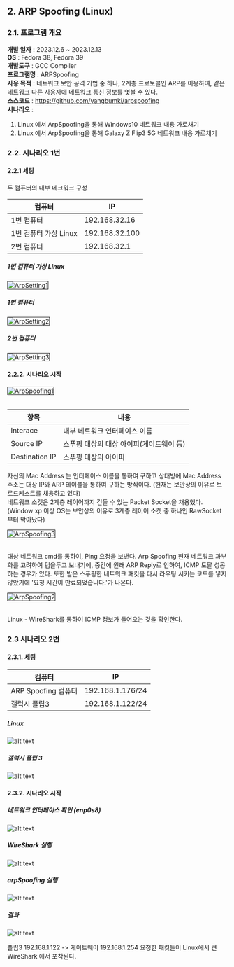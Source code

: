 ## 2. ARP Spoofing (Linux)

### 2.1. 프로그램 개요
<strong>개발 일자</strong> : 2023.12.6 ~ 2023.12.13  
<strong>OS</strong> : Fedora 38, Fedora 39  
<strong>개발도구</strong> : GCC Compiler  
<strong>프로그램명</strong> : ARPSpoofing  
<strong>사용 목적</strong> : 네트워크 보안 공격 기법 중 하나, 2계층 프로토콜인 ARP를 이용하여, 같은 네트워크 다른 사용자에 네트워크 통신 정보를 엿볼 수 있다.  
<strong>소스코드</strong> : https://github.com/yangbumki/arpspoofing  
<strong>시나리오</strong> : 
1. Linux 에서 ArpSpoofing을 통해 Windows10 네트워크 내용 가로채기
2. Linux 에서 ArpSpoofing을 통해 Galaxy Z Flip3 5G 네트워크 내용 가로채기

### 2.2. 시나리오 1번
#### 2.2.1 세팅
두 컴퓨터의 내부 네크워크 구성  

|컴퓨터|IP|  
|---|---|
|1번 컴퓨터| 192.168.32.16  
|1번 컴퓨터 가상 Linux|  192.168.32.100  
|2번 컴퓨터| 192.168.32.1  

##### 1번 컴퓨터 가상 Linux  
<image src="./screenshot/ArpSpoofingSetting1.png" align="center" border="1" title="ArpSetting1">

##### 1번 컴퓨터 
<image src="./screenshot/ArpSpoofingSetting2.png" align="center" border="1" title="ArpSetting2">

##### 2번 컴퓨터 
<image src="./screenshot/ArpSpoofingSetting3.png" align="center" border="1" title="ArpSetting3">

#### 2.2.2. 시나리오 시작
<image src="./screenshot/ArpSpoofing1.png" align="center" border="1" title="ArpSpoofing1">
<br><br>

|항목|내용|
|---|---|
|Interace|내부 네트워크 인터페이스 이름|
|Source IP|스푸핑 대상의 대상 아이피(게이트웨이 등)|
|Destination IP|스푸핑 대상의 아이피|

자신의 Mac Address 는 인터페이스 이름을 통하여 구하고 상대방에 Mac Address 주소는 대상 IP와 ARP 테이블을 통하여 구하는 방식이다. (현재는 보안상의 이유로 브로드케스트를 채용하고 있다)  
네트워크 소켓은 2계층 레이어까지 건들 수 있는 Packet Socket을 채용했다.(Window xp 이상 OS는 보안상의 이유로 3계층 레이어 소켓 중 하나인 RawSocket 부터 막아났다)

<image src="./screenshot/ArpSpoofing3.png" align="center" border="1" title="ArpSpoofing3">
<br><br>

대상 네트워크 cmd를 통하여, Ping 요청을 보낸다. Arp Spoofing 현재 네트워크 과부화를 고려하여 텀을두고 보내기에, 중간에 원래 ARP Reply로 인하여, ICMP 도달 성공하는 경우가 있다. 또한 받은 스푸핑한 네트워크 패킷을 다시 라우팅 시키는 코드를 넣지 않았기에 '요청 시간이 만료되었습니다.'가 나온다.  

<image src="./screenshot/ArpSpoofing2.png" align="center" border="1" title="ArpSpoofing2">
<br><br>

Linux - WireShark를 통하여 ICMP 정보가 들어오는 것을 확인한다.

### 2.3 시나리오 2번
#### 2.3.1. 세팅
|컴퓨터|IP|
|---|---|
|ARP Spoofing 컴퓨터|192.168.1.176/24|
|갤럭시 플립3|192.168.1.122/24|

##### Linux
![alt text](./screenshot/image.png)

##### 갤럭시 플립 3
![alt text](./screenshot/image-1.png)

#### 2.3.2. 시나리오 시작

##### 네트워크 인터페이스 확인 (enp0s8)
![alt text](./screenshot/image-2.png)  

##### WireShark 실행
![alt text](./screenshot/image-3.png)

##### arpSpoofing 실행
![alt text](./screenshot/image-4.png)

##### 결과
![alt text](./screenshot/image-5.png)

플립3 192.168.1.122 -> 게이트웨이 192.168.1.254 요청한 패킷들이 Linux에서 켠 WireShark 에서 포착된다.